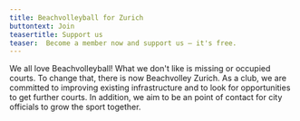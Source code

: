 ```yaml
---
title: Beachvolleyball for Zurich
buttontext: Join
teasertitle: Support us 
teaser:  Become a member now and support us – it's free.
---
```


We all love Beachvolleyball! What we don't like is missing or occupied courts. To change that, there is now Beachvolley Zurich. As a club, we are committed to improving existing infrastructure and to look for opportunities to get further courts. In addition, we aim to be an point of contact for city officials to grow the sport together.